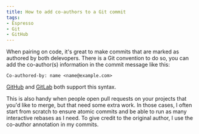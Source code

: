```yaml
---
title: How to add co-authors to a Git commit
tags:
- Espresso
- Git
- GitHub
---
```


When pairing on code, it's great to make commits that are marked as authored by both delevopers.
There is a Git convention to do so, you can add the co-author(s) information in the commit message like this:

```
Co-authored-by: name <name@example.com>
```

[GitHub](https://github.blog/2018-01-29-commit-together-with-co-authors/) and [GitLab](https://gitlab.com/gitlab-org/gitlab-foss/-/merge_requests/17919) both support this syntax.

This is also handy when people open pull requests on your projects that you'd like to merge, but that need some extra work.
In those cases, I often start from scratch to ensure atomic commits and be able to run as many interactive rebases as I need.
To give credit to the original author, I use the co-author annotation in my commits.
